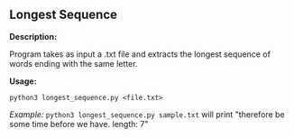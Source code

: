 ## Longest Sequence

**Description:**

Program takes as input a .txt file and extracts the longest sequence of words ending with the same letter.

**Usage:**

`python3 longest_sequence.py <file.txt>`

*Example:* `python3 longest_sequence.py sample.txt` will print "therefore be some time before we have. length: 7"
